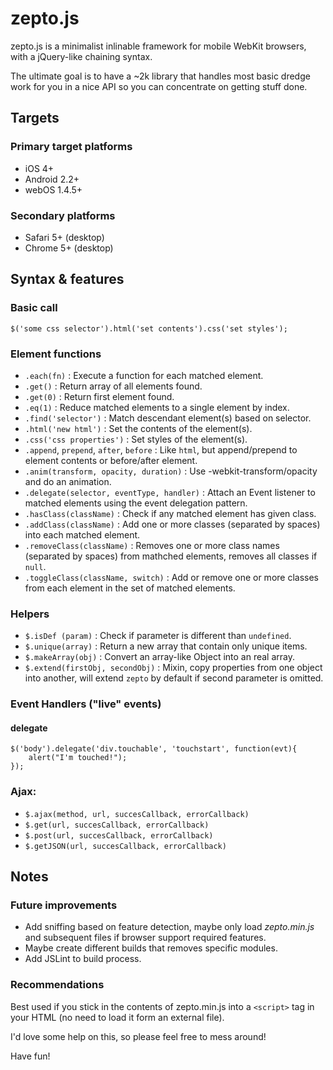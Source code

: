 # zepto.js #

zepto.js is a minimalist inlinable framework for mobile WebKit browsers, with a jQuery-like chaining syntax.

The ultimate goal is to have a ~2k library that handles most basic dredge work for you in a nice API so you can concentrate on getting stuff done. 


## Targets ##

### Primary target platforms ###

 - iOS 4+
 - Android 2.2+ 
 - webOS 1.4.5+

### Secondary platforms ###

 - Safari 5+ (desktop)
 - Chrome 5+ (desktop)


## Syntax & features ##

### Basic call ###
   
    $('some css selector').html('set contents').css('set styles');


### Element functions ###
  
 - `.each(fn)` : Execute a function for each matched element.
 - `.get()` : Return array of all elements found.
 - `.get(0)` : Return first element found.
 - `.eq(1)` : Reduce matched elements to a single element by index.
 - `.find('selector')` : Match descendant element(s) based on selector.
 - `.html('new html')` : Set the contents of the element(s).
 - `.css('css properties')` : Set styles of the element(s).
 - `.append`, `prepend`, `after`, `before` : Like `html`, but append/prepend to element contents or before/after element.
 - `.anim(transform, opacity, duration)` : Use -webkit-transform/opacity and do an animation.
 - `.delegate(selector, eventType, handler)` : Attach an Event listener to matched elements using the event delegation pattern.
 - `.hasClass(className)` : Check if any matched element has given class.
 - `.addClass(className)` : Add one or more classes (separated by spaces) into each matched element.
 - `.removeClass(className)` : Removes one or more class names (separated by spaces) from mathched elements, removes all classes if `null`.
 - `.toggleClass(className, switch)` : Add or remove one or more classes from each element in the set of matched elements.


### Helpers ###
  
 - `$.isDef (param)` : Check if parameter is different than `undefined`.
 - `$.unique(array)` : Return a new array that contain only unique items.
 - `$.makeArray(obj)` : Convert an array-like Object into an real array.
 - `$.extend(firstObj, secondObj)` : Mixin, copy properties from one object into another, will extend `zepto` by default if second parameter is omitted.


### Event Handlers ("live" events) ###

#### delegate ####

    $('body').delegate('div.touchable', 'touchstart', function(evt){
    	alert("I'm touched!");
    });


### Ajax: ###

 - `$.ajax(method, url, succesCallback, errorCallback)`
 - `$.get(url, succesCallback, errorCallback)`
 - `$.post(url, succesCallback, errorCallback)`
 - `$.getJSON(url, succesCallback, errorCallback)`


## Notes ##

### Future improvements ###

 - Add sniffing based on feature detection, maybe only load *zepto.min.js* and subsequent files if browser support required features.
 - Maybe create different builds that removes specific modules.
 - Add JSLint to build process.

### Recommendations ###

Best used if you stick in the contents of zepto.min.js into a `<script>` tag in your HTML (no need to load it form an external file).

I'd love some help on this, so please feel free to mess around!

Have fun!